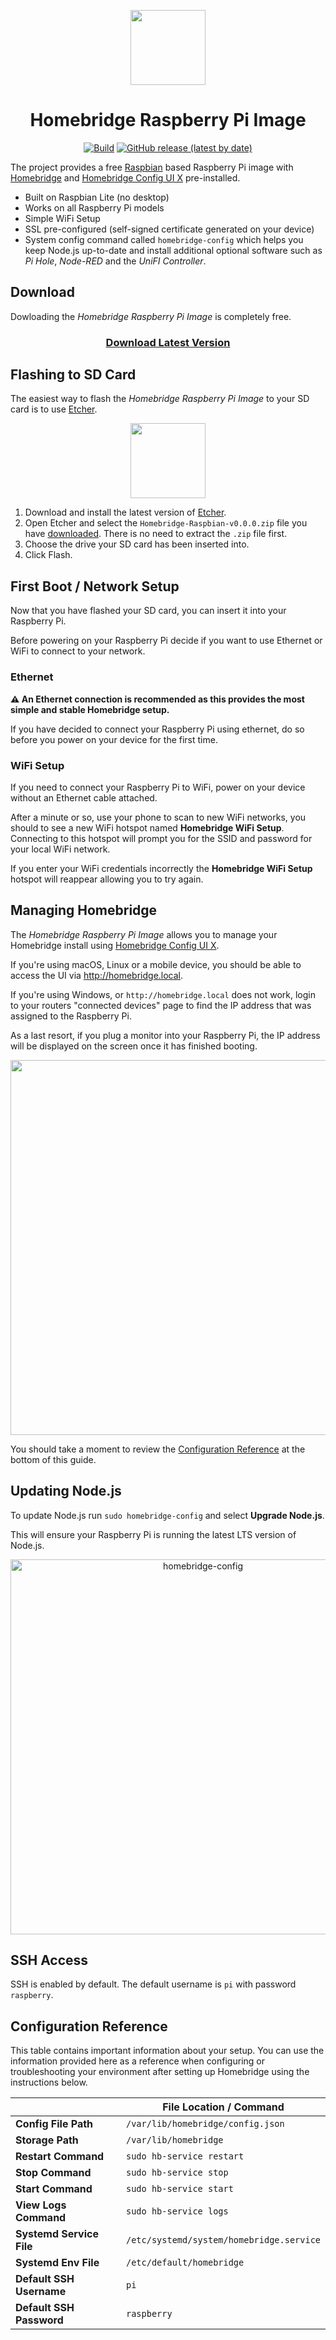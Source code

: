 <p align="center">
<img src="https://user-images.githubusercontent.com/3979615/62948461-bae3bd00-be27-11e9-81b5-05c65c388a1e.png" height="120">
</p>

<span align="center">

# Homebridge Raspberry Pi Image

[![Build](https://github.com/oznu/pi-gen/workflows/CI/badge.svg)](https://github.com/oznu/pi-gen/actions)
[![GitHub release (latest by date)](https://img.shields.io/github/v/release/oznu/pi-gen?label=Version)](https://github.com/oznu/pi-gen/releases/latest)

</span>

The project provides a free [Raspbian](https://www.raspberrypi.org/downloads/raspbian/) based Raspberry Pi image with [Homebridge](https://github.com/nfarina/homebridge) and [Homebridge Config UI X](https://github.com/oznu/homebridge-config-ui-x) pre-installed.

* Built on Raspbian Lite (no desktop)
* Works on all Raspberry Pi models
* Simple WiFi Setup
* SSL pre-configured (self-signed certificate generated on your device)
* System config command called `homebridge-config` which helps you keep Node.js up-to-date and install additional optional software such as *Pi Hole*, *Node-RED* and the *UniFI Controller*.

## Download

Dowloading the *Homebridge Raspberry Pi Image* is completely free.


<span align="center">
  
### [Download Latest Version](https://github.com/oznu/pi-gen/releases/latest)
  
</span>

## Flashing to SD Card

The easiest way to flash the *Homebridge Raspberry Pi Image* to your SD card is to use [Etcher](https://www.balena.io/etcher/).
  
<p align="center">
    <img src="https://user-images.githubusercontent.com/3979615/74602030-a5ae5a80-50f8-11ea-885c-2e019105d318.gif" height="120">
</p>

1. Download and install the latest version of [Etcher](https://www.balena.io/etcher/).
2. Open Etcher and select the `Homebridge-Raspbian-v0.0.0.zip` file you have [downloaded](https://github.com/oznu/pi-gen/releases/latest). There is no need to extract the `.zip` file first.
3. Choose the drive your SD card has been inserted into.
4. Click Flash.

## First Boot / Network Setup

Now that you have flashed your SD card, you can insert it into your Raspberry Pi.

Before powering on your Raspberry Pi decide if you want to use Ethernet or WiFi to connect to your network.

### Ethernet

**:warning: An Ethernet connection is recommended as this provides the most simple and stable Homebridge setup.**

If you have decided to connect your Raspberry Pi using ethernet, do so before you power on your device for the first time. 

### WiFi Setup

If you need to connect your Raspberry Pi to WiFi, power on your device without an Ethernet cable attached.

After a minute or so, use your phone to scan to new WiFi networks, you should to see a new WiFi hotspot named **Homebridge WiFi Setup**. Connecting to this hotspot will prompt you for the SSID and password for your local WiFi network.

If you enter your WiFi credentials incorrectly the **Homebridge WiFi Setup** hotspot will reappear allowing you to try again.

## Managing Homebridge

The *Homebridge Raspberry Pi Image* allows you to manage your Homebridge install using [Homebridge Config UI X](https://github.com/oznu/homebridge-config-ui-x).

If you're using macOS, Linux or a mobile device, you should be able to access the UI via http://homebridge.local.

If you're using Windows, or `http://homebridge.local` does not work, login to your routers "connected devices" page to find the IP address that was assigned to the Raspberry Pi.

As a last resort, if you plug a monitor into your Raspberry Pi, the IP address will be displayed on the screen once it has finished booting.

<p align="center">
  <img width="600px" src="https://user-images.githubusercontent.com/3979615/71886653-b16d3f80-3190-11ea-9ff8-49dc4ae4fff0.png">
</p>

You should take a moment to review the [Configuration Reference](#configuration-reference) at the bottom of this guide.

## Updating Node.js

To update Node.js run `sudo homebridge-config` and select **Upgrade Node.js**.

This will ensure your Raspberry Pi  is running the latest LTS version of Node.js.

<p align="center">
  <img width="600px" alt="homebridge-config" src="https://user-images.githubusercontent.com/3979615/74602581-4b17fd00-50fe-11ea-8684-c03eaa42d27d.png">
</p>

## SSH Access

SSH is enabled by default. The default username is `pi` with password `raspberry`.

## Configuration Reference

This table contains important information about your setup. You can use the information provided here as a reference when configuring or troubleshooting your environment after setting up Homebridge using the instructions below.

|                               | File Location / Command                  |
|-------------------------------|------------------------------------------|
| **Config File Path**          | `/var/lib/homebridge/config.json`        |
| **Storage Path**              | `/var/lib/homebridge`                    |
| **Restart Command**           | `sudo hb-service restart`                |
| **Stop Command**              | `sudo hb-service stop`                   |
| **Start Command**             | `sudo hb-service start`                  |
| **View Logs Command**         | `sudo hb-service logs`                   |
| **Systemd Service File**      | `/etc/systemd/system/homebridge.service` |
| **Systemd Env File**          | `/etc/default/homebridge`                |
| **Default SSH Username**      | `pi`                                     |
| **Default SSH Password**      | `raspberry`                              |

